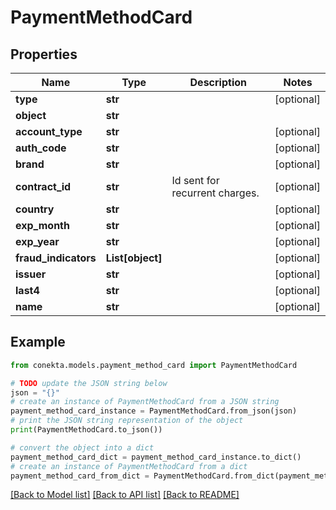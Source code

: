 # PaymentMethodCard


## Properties

Name | Type | Description | Notes
------------ | ------------- | ------------- | -------------
**type** | **str** |  | [optional] 
**object** | **str** |  | 
**account_type** | **str** |  | [optional] 
**auth_code** | **str** |  | [optional] 
**brand** | **str** |  | [optional] 
**contract_id** | **str** | Id sent for recurrent charges. | [optional] 
**country** | **str** |  | [optional] 
**exp_month** | **str** |  | [optional] 
**exp_year** | **str** |  | [optional] 
**fraud_indicators** | **List[object]** |  | [optional] 
**issuer** | **str** |  | [optional] 
**last4** | **str** |  | [optional] 
**name** | **str** |  | [optional] 

## Example

```python
from conekta.models.payment_method_card import PaymentMethodCard

# TODO update the JSON string below
json = "{}"
# create an instance of PaymentMethodCard from a JSON string
payment_method_card_instance = PaymentMethodCard.from_json(json)
# print the JSON string representation of the object
print(PaymentMethodCard.to_json())

# convert the object into a dict
payment_method_card_dict = payment_method_card_instance.to_dict()
# create an instance of PaymentMethodCard from a dict
payment_method_card_from_dict = PaymentMethodCard.from_dict(payment_method_card_dict)
```
[[Back to Model list]](../README.md#documentation-for-models) [[Back to API list]](../README.md#documentation-for-api-endpoints) [[Back to README]](../README.md)



